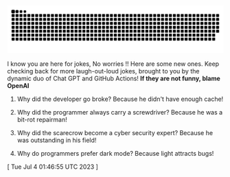 <picture>
  <source media="(prefers-color-scheme: dark)" srcset="https://raw.githubusercontent.com/platane/platane/output/github-contribution-grid-snake-dark.svg">
  <source media="(prefers-color-scheme: light)" srcset="https://raw.githubusercontent.com/platane/platane/output/github-contribution-grid-snake.svg">
  <img alt="github contribution grid snake animation" src="https://raw.githubusercontent.com/platane/platane/output/github-contribution-grid-snake.svg">
</picture>


I know you are here for jokes, No worries !!
Here are some new ones. Keep checking back for more laugh-out-loud jokes, brought to you by the dynamic duo of Chat GPT and GitHub Actions! __If they are not funny, blame OpenAI__
 
1. Why did the developer go broke? Because he didn't have enough cache!

2. Why did the programmer always carry a screwdriver? Because he was a bit-rot repairman!

3. Why did the scarecrow become a cyber security expert? Because he was outstanding in his field!

4. Why do programmers prefer dark mode? Because light attracts bugs!
 
[ 
Tue Jul  4 01:46:55 UTC 2023
 ]
